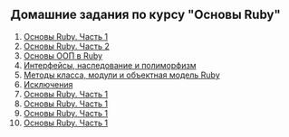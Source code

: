 ## Домашние задания по курсу "Основы Ruby"

1) [Основы Ruby. Часть 1](./lesson_1)
2) [Основы Ruby. Часть 2](./lesson_2)
3) [Основы ООП в Ruby](./lesson_3)
4) [Интерфейсы, наследование и полиморфизм](./lesson_4)
5) [Методы класса, модули и объектная модель Ruby](./lesson_5)
6) [Исключения](./lesson_6)
7) [Основы Ruby. Часть 1](./lesson_1)
8) [Основы Ruby. Часть 1](./lesson_1)
9) [Основы Ruby. Часть 1](./lesson_1)
10) [Основы Ruby. Часть 1](./lesson_1)
